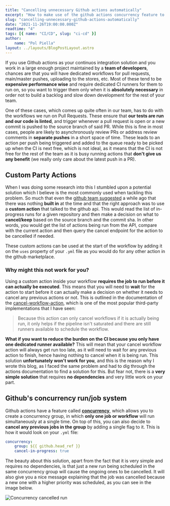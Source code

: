 ```yaml
---
title: "Cancelling unnecessary Github actions automatically"
excerpt: "How to make use of the github actions concurrency feature to cancel unnecessary runs automatically. Talking about a real-world example and a tale of two approaches, and why I decided to implement it the way I did."
slug: "cancelling-unnecessary-github-actions-automatically"
date: "2021-11-26T19:00:00.000Z"
readtime: "4"
tags: [{ name: "CI/CD", slug: "ci-cd" }]
author:
    name: "Pol Piella"
layout: ../layouts/BlogPostLayout.astro
---
```


If you use Github actions as your continuos integration solution and you work in a large enough project maintained by a **team of developers**, chances are that you will have dedicated workflows for pull requests, main/master pushes, uploading to the stores, etc. Most of these tend to be **expensive performance wise** and require dedicated CI runners for them to run on, so you want to trigger them only when it is **absolutely necessary** in order not to build a backlog and slow down development for the rest of your team.

One of these cases, which comes up quite often in our team, has to do with the workflows we run on Pull Requests. These ensure that **our tests are run and our code is linted**, and trigger whenever a pull request is open or a new commit is pushed to the source branch of said PR. While this is fine in most cases, people are likely to asynchronously review PRs or address review comments in **separate pushes** in a short space of time. These leads to an action per push being triggered and added to the queue ready to be picked up when the CI is next free, which is not ideal, as it means that the CI is not free for the rest of the team as it is busy running actions that **don't give us any benefit** (we really only care about the latest push in a PR).

## Custom Party Actions

When I was doing some research into this I stumbled upon a potential solution which I believe is the most commonly used when tackling this problem. So much that even the [github team suggested](https://github.community/t/github-actions-cancel-redundant-builds-not-solved/16025/31) a while ago that there was nothing **built in** at the time and that the right approach was to use a **custom action** that talked to the github api. This would read the list of in-progress runs for a given repository and then make a decision on what to **cancel/keep** based on the source branch and the commit sha. In other words, you would get the list of actions being run from the API, compare with the current action and then query the cancel endpoint for the action to be cancelled if needed.

These custom actions can be used at the start of the workflow by adding it on the `uses` property of your `.yml` file as you would do for any other action in the github marketplace.

### Why might this not work for you?

Using a custom action inside your workflow **requires the job to run before it can actually be executed**. This means that you will need to **wait** for the action to start before it can actually make a decision on whether it needs to cancel any previous actions or not. This is outlined in the documentation of the [cancel-workflow-action](https://github.com/marketplace/actions/cancel-workflow-action), which is one of the most popular third-party implementations that I have seen:

> Because this action can only cancel workflows if it is actually being run, it only helps if the pipeline isn't saturated and there are still runners available to schedule the workflow.

**What if you want to reduce the burden on the CI because you only have one dedicated runner available?** This will mean that your cancel workflow action will always get run too late, as it will need to wait for any previous action to finish, hence having nothing to cancel when it is being run. This solution **unfortunately won't work for you**, and this is the reason why I wrote this blog, as I faced the same problem and had to dig through the actions documentation to find a solution for this. But fear not, there is a **very simple solution** that requires **no dependencies** and very little work on your part.

## Github's concurrency run/job system

Github actions have a feature called **[concurrency](https://docs.github.com/en/actions/learn-github-actions/workflow-syntax-for-github-actions#concurrency)**, which allows you to create a concurrency group, in which **only one job or workflow** will run simultaneously at a single time. On top of this, you can also decide to **cancel any previous jobs in the group** by adding a single flag to it. This is how it would look on your `.yml` file:

```yaml:CI.yml
concurrency:
    group: ${{ github.head_ref }}
    cancel-in-progress: true
```

The beauty about this solution, apart from the fact that it is very simple and requires no dependencies, is that just a new run being scheduled in the same concurrency group will cause the ongoing ones to be cancelled. It will also give you a nice message explaining that the job was cancelled because a new one with a higher priority was scheduled, as you can see in the image below.

![Concurrency cancelled run](/assets/posts/cancelling-unnecessary-github-actions-automatically/action-cancelled.png)
